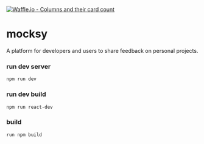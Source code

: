 [![Waffle.io - Columns and their card count](https://badge.waffle.io/mocksy/mocksy.png?columns=all)](https://waffle.io/mocksy/mocksy?utm_source=badge)
# mocksy
A platform for developers and users to share feedback on personal projects.

### run dev server
```
npm run dev
```

### run dev build
```
npm run react-dev
```

### build
```
run npm build
```

